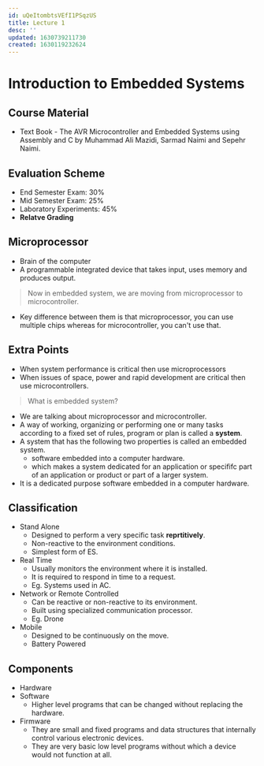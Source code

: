 ```yaml
---
id: uQeItombtsVEfI1PSqzUS
title: Lecture 1
desc: ''
updated: 1630739211730
created: 1630119232624
---
```


# Introduction to Embedded Systems

## Course Material
* Text Book - The AVR Microcontroller and Embedded Systems using Assembly and C by Muhammad Ali Mazidi, Sarmad Naimi and Sepehr Naimi.

## Evaluation Scheme
* End Semester Exam: 30%
* Mid Semester Exam: 25%
* Laboratory Experiments: 45%
* **Relatve Grading**

## Microprocessor
* Brain of the computer
* A programmable integrated device that takes input, uses memory and produces output.

> Now in embedded system, we are moving from microprocessor to microcontroller.

* Key difference between them is that microprocessor, you can use multiple chips whereas for microcontroller, you can't use that.

## Extra Points
* When system performance is critical then use microprocessors
* When issues of space, power and rapid development are critical then use microcontrollers.

> What is embedded system?

* We are talking about microprocessor and microcontroller.
* A way of working, organizing or performing one or many tasks according to a fixed set of rules, program or plan is called a **system**.
* A system that has the following two properties is called an embedded system.
    * software embedded into a computer hardware.
    * which makes a system dedicated for an application or specififc part of an application or product or part of a larger system.
* It is a dedicated purpose software embedded in a computer hardware.

## Classification
* Stand Alone
    * Designed to perform a very specific task **reprtitively**.
    * Non-reactive to the environment conditions.
    * Simplest form of ES.
* Real Time
    * Usually monitors the environment where it is installed.
    * It is required to respond in time to a request.
    * Eg. Systems used in AC.
* Network or Remote Controlled
    * Can be reactive or non-reactive to its environment.
    * Built using specialized communication processor.
    * Eg. Drone
* Mobile
    * Designed to be continuously on the move.
    * Battery Powered

## Components
* Hardware
* Software
    * Higher level programs that can be changed without replacing the hardware.
* Firmware
    * They are small and fixed programs and data structures that internally control various electronic devices.
    * They are very basic low level programs without which a device would not function at all.
